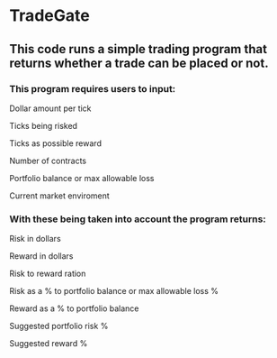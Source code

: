 # TradeGate

## This code runs a simple trading program that returns whether a trade can be placed or not. 


### This program requires users to input:
  
  Dollar amount per tick
 

  Ticks being risked
  
  Ticks as possible reward
  
  Number of contracts
  
  Portfolio balance or max allowable loss
  
  Current market enviroment
  


### With these being taken into account the program returns:

  Risk in dollars

  Reward in dollars
  
  Risk to reward ration
  
  Risk as a % to portfolio balance or max allowable loss %
  
  Reward as a % to portfolio balance 
  
  Suggested portfolio risk %
  
  Suggested reward %
